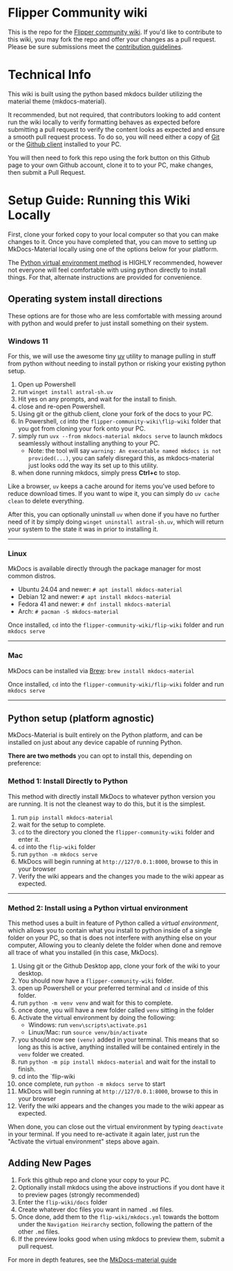 # Flipper Community wiki
This is the repo for the [Flipper community wiki](https://flipper.wiki).
If you'd like to contribute to this wiki, you may fork the repo and offer your changes as a pull request.
Please be sure submissions meet the [contribution guidelines](https://flipper.wiki/contributing/).

# Technical Info
This wiki is built using the python based mkdocs builder utilizing the material theme (mkdocs-material).

It recommended, but not required, that contributors looking to add content run the wiki locally to verify formatting behaves as expected before submitting a pull request to verify the content looks as expected and ensure a smooth pull request process.
To do so, you will need either a copy of [Git](https://git-scm.com/downloads) or the [Github client](https://github.com/apps/desktop) installed to your PC. 

You will then need to fork this repo using the fork button on this Github page to your own Github account, clone it to to your PC, make changes, then submit a Pull Request. 

# Setup Guide: Running this Wiki Locally

First, clone your forked copy to your local computer so that you can make changes to it.
Once you have completed that, you can move to setting up MkDocs-Material locally using one of the options below for your platform. 

The [Python virtual environment method](#Method-2:-Install-using-a-Python-virtual-environment) is HIGHLY recommended, however not everyone will feel comfortable with using python directly to install things. For that, alternate instructions are provided for convenience. 


## Operating system install directions
These options are for those who are less comfortable with messing around with python and would prefer to just install something on their system. 

### Windows 11
For this, we will use the awesome tiny [uv](https://astral.sh) utility to manage pulling in stuff from python without needing to install python or risking your existing python setup.

1. Open up Powershell
1. run `winget install astral-sh.uv`
1. Hit yes on any prompts, and wait for the install to finish. 
1. close and re-open Powershell. 
1. Using git or the github client, clone your fork of the docs to your PC. 
1. In Powershell, `cd` into the `flipper-community-wiki\flip-wiki` folder that you got from cloning your fork onto your PC. 
1. simply run `uvx --from mkdocs-material mkdocs serve` to launch mkdocs seamlessly without installing anything to your PC.
    - Note: the tool will say `warning: An executable named mkdocs is not provided(...)`, you can safely disregard this, as mkdocs-material just looks odd the way its set up to this utility.  
1. when done running mkdocs, simply press **Ctrl+c** to stop.

Like a browser, `uv` keeps a cache around for items you've used before to reduce download times. If you want to wipe it, you can simply do `uv cache clean` to delete everything. 

After this, you can optionally uninstall `uv` when done if you have no further need of it by simply doing `winget uninstall astral-sh.uv`, which will return your system to the state it was in prior to installing it. 

----

### Linux
MkDocs is available directly through the package manager for most common distros. 

- Ubuntu 24.04 and newer: `# apt install mkdocs-material`
- Debian 12 and newer: `# apt install mkdocs-material`
- Fedora 41 and newer: `# dnf install mkdocs-material`
- Arch: `# pacman -S mkdocs-material`

Once installed, `cd` into the `flipper-community-wiki/flip-wiki` folder and run `mkdocs serve`

----

### Mac
MkDocs can be installed via [Brew](https://brew.sh):
`brew install mkdocs-material`

Once installed, `cd` into the `flipper-community-wiki/flip-wiki` folder and run `mkdocs serve`

----

## Python setup (platform agnostic)
MkDocs-Material is built entirely on the Python platform, and can be installed on just about any device capable of running Python. 

**There are two methods** you can opt to install this, depending on preference:

### Method 1: Install Directly to Python
This method with directly install MkDocs to whatever python version you are running. It is not the cleanest way to do this, but it is the simplest. 

1. run `pip install mkdocs-material`
1. wait for the setup to complete. 
1. `cd` to the directory you cloned the `flipper-community-wiki` folder and enter it. 
1. `cd` into the `flip-wiki` folder
1. run `python -m mkdocs serve`
1. MkDocs will begin running at `http://127/0.0.1:8000`, browse to this in your browser
1. Verify the wiki appears and the changes you made to the wiki appear as expected. 

----

### Method 2: Install using a Python virtual environment
This method uses a built in feature of Python called a *virtual environment*, which allows you to contain what you install to python inside of a single folder on your PC, so that is does not interfere with anything else on your computer, Allowing you to cleanly delete the folder when done and remove all trace of what you installed (in this case, MkDocs). 

1. Using git or the Github Desktop app, clone your fork of the wiki to your desktop. 
1. You should now have a `flipper-community-wiki` folder. 
1. open up Powershell or your preferred terminal and `cd` inside of this folder. 
1. run `python -m venv venv` and wait for this to complete. 
1. once done, you will have a new folder called `venv` sitting in the folder
1. Activate the virtual environment by doing the following:
    - Windows: run `venv\scripts\activate.ps1`
    - Linux/Mac: run `source venv/bin/activate`
1. you should now see `(venv)` added in your terminal. This means that so long as this is active, anything installed will be contained entirely in the `venv` folder we created. 
1. run `python -m pip install mkdocs-material` and wait for the install to finish. 
1. cd into the `flip-wiki
1. once complete, run `python -m mkdocs serve` to start
1. MkDocs will begin running at `http://127/0.0.1:8000`, browse to this in your browser
1. Verify the wiki appears and the changes you made to the wiki appear as expected. 

When done, you can close out the virtual environment by typing `deactivate` in your terminal. If you need to re-activate it again later, just run the "Activate the virtual environment" steps above again. 



## Adding New Pages
1. Fork this github repo and clone your copy to your PC. 
1. Optionally install mkdocs using the above instructions if you dont have it to preview pages (strongly recommended)
1. Enter the `flip-wiki/docs` folder
1. Create whatever doc files you want in named `.md` files.
1. Once done, add them to the `flip-wiki/mkdocs.yml` towards the bottom under the `Navigation Heirarchy` section, following the pattern of the other `.md` files.
1. If the preview looks good when using mkdocs to preview them, submit a pull request. 

For more in depth features, see the [MkDocs-material guide](https://squidfunk.github.io/mkdocs-material/reference/)
